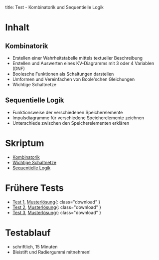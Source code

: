 title: Test - Kombinatorik und Sequentielle Logik

# Inhalt
## Kombinatorik
* Erstellen einer Wahrheitstabelle mittels textueller Beschreibung
* Erstellen und Auswerten eines KV-Diagramms mit 3 oder 4 Variablen (DNF)
* Boolesche Funktionen als Schaltungen darstellen
* Umformen und Vereinfachen von Boole'schen Gleichungen
* Wichtige Schaltnetze

## Sequentielle Logik
* Funktionsweise der verschiedenen Speicherelemente
* Impulsdiagramme für verschiedene Speicherelemente zeichnen
* Unterschiede zwischen den Speicherelementen erklären

# Skriptum
* [Kombinatorik](kombinatorik.html)
* [Wichtige Schaltnetze](schaltnetze.html)
* [Sequentielle Logik](sequentielle_logik.html)

# Frühere Tests
* [Test 1]({filename}test_kombinatorik_1.pdf), [Musterlösung]({filename}test_kombinatorik_1_loesung.pdf){: class="download" }
* [Test 2]({filename}test_kombinatorik_2.pdf), [Musterlösung]({filename}test_kombinatorik_2_loesung.pdf){: class="download" }
* [Test 3]({filename}test_kombinatorik_3.pdf), [Musterlösung]({filename}test_kombinatorik_3_loesung.pdf){: class="download" }

# Testablauf
* schriftlich, 15 Minuten
* Bleistift und Radiergummi mitnehmen!
